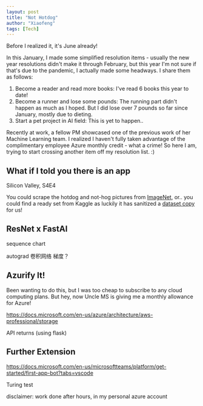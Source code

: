 ```yaml
---
layout: post
title: "Not Hotdog"
author: "Xiaofeng"
tags: [Tech]
---
```


Before I realized it, it's June already!

In this January, I made some simplified resolution items - usually the new year resolutions didn't make it through February, but this year I'm not sure if that's due to the pandemic, I actually made some headways. I share them as follows:

1. Become a reader and read more books: I've read 6 books this year to date!
2. Become a runner and lose some pounds: The running part didn't happen as much as I hoped. But I did lose over 7 pounds so far since January, mostly due to dieting.
3. Start a pet project in AI field: This is yet to happen..

Recently at work, a fellow PM showcased one of the previous work of her Machine Learning team. I realized I haven't fully taken advantage of the complimentary employee Azure monthly credit - what a crime! So here I am, trying to start crossing another item off my resolution list. :)  

## What if I told you there is an app

Silicon Valley, S4E4

You could scrape the hotdog and not-hog pictures from [ImageNet](https://image-net.org/), or.. you could find a ready set from Kaggle as luckily it has sanitized a [dataset copy](https://www.kaggle.com/dansbecker/hot-dog-not-hot-dog) for us!

## ResNet x FastAI

sequence chart

autograd 卷积网络 梯度？

## Azurify It!

Been wanting to do this, but I was too cheap to subscribe to any cloud computing plans. But hey, now Uncle MS is giving me a monthly allowance for Azure!

https://docs.microsoft.com/en-us/azure/architecture/aws-professional/storage

API returns (using flask)

## Further Extension 

https://docs.microsoft.com/en-us/microsoftteams/platform/get-started/first-app-bot?tabs=vscode

Turing test 

disclaimer: work done after hours, in my personal azure account


